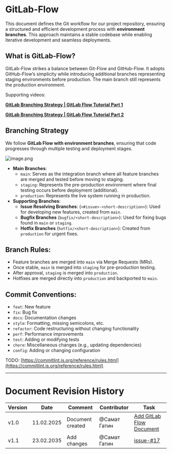 # GitLab-Flow

This document defines the Git workflow for our project repository, ensuring a structured and efficient development process with **environment branches**. This approach maintains a stable codebase while enabling iterative development and seamless deployments.

## What is GitLab-Flow?

GitLab-Flow strikes a balance between Git-Flow and GitHub-Flow. It adopts GitHub-Flow’s simplicity while introducing additional branches representing staging environments before production. The main branch still represents the production environment.

Supporting videos:

[**GitLab Branching Strategy | GitLab Flow Tutorial Part 1**](https://www.youtube.com/watch?v=ZJuUz5jWb44)

[**GitLab Branching Strategy | GitLab Flow Tutorial Part 2**](https://www.youtube.com/watch?v=K5Ux_m0ccuo)

## Branching Strategy

We follow **GitLab Flow with environment branches**, ensuring that code progresses through multiple testing and deployment stages.

![image.png](GitLab-Flow%20196c9732b84e8090ae7fedfe7b001137/image.png)

- **Main Branches**:
    - `main`: Serves as the integration branch where all feature branches are merged and tested before moving to staging.
    - `staging`: Represents the pre-production environment where final testing occurs before deployment (additional).
    - `production`: Represents the live system running in production.
- **Supporting Branches**:
    - **Issue Resolving Branches**: (`<#issue>-<short-description>`): Used for developing new features, created from `main`.
    - **Bugfix Branches** (`bugfix/<short-description>`): Used for fixing bugs found in `main` or `staging`.
    - **Hotfix Branches** (`hotfix/<short-description>`): Created from `production` for urgent fixes.

## **Branch Rules**:

- Feature branches are merged into `main` via Merge Requests (MRs).
- Once stable, `main` is merged into `staging` for pre-production testing.
- After approval, `staging` is merged into `production`.
- Hotfixes are merged directly into `production` and backported to `main`.

## Commit Conventions:

- `feat`: New feature
- `fix`: Bug fix
- `docs`: Documentation changes
- `style`: Formatting, missing semicolons, etc.
- `refactor`: Code restructuring without changing functionality
- `perf`: Performance improvements
- `test`: Adding or modifying tests
- `chore`: Miscellaneous changes (e.g., updating dependencies)
- `config`: Adding or changing configuration

TODO: [https://commitlint.js.org/reference/rules.html](https://commitlint.js.org/reference/rules.html)

---

# **Document Revision History**

| Version | Date | Comment | Contributor | Task |
| --- | --- | --- | --- | --- |
| v1.0 | 11.02.2025 | Document created | @Самат Гатин  | [Add GitLab Flow Document](https://www.notion.so/Add-GitLab-Flow-Document-196c9732b84e8054ac59d560eed8fb23?pvs=21)  |
| v1.1 | 23.02.2035 | Add changes | @Самат Гатин  | [issue-#17](https://gitlab.pg.innopolis.university/smart-speaker-group/smart-speaker-codebase/-/issues/17) |